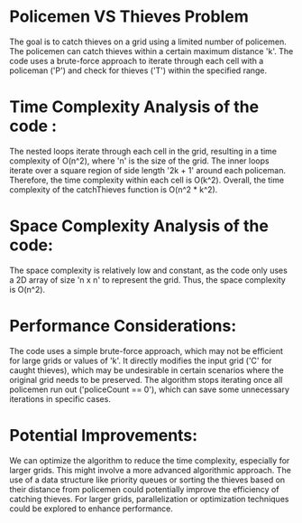 # Policemen VS Thieves Problem

The goal is to catch thieves on a grid using a limited number of policemen. The policemen can catch thieves within a certain maximum distance 'k'. The code uses a brute-force approach to iterate through each cell with a policeman ('P') and check for thieves ('T') within the specified range.

# Time Complexity Analysis of the code :

The nested loops iterate through each cell in the grid, resulting in a time complexity of O(n^2), where 'n' is the size of the grid.
The inner loops iterate over a square region of side length '2k + 1' around each policeman. Therefore, the time complexity within each cell is O(k^2).
Overall, the time complexity of the catchThieves function is O(n^2 * k^2).


# Space Complexity Analysis of the code:

The space complexity is relatively low and constant, as the code only uses a 2D array of size 'n x n' to represent the grid. Thus, the space complexity is O(n^2).

# Performance Considerations:

The code uses a simple brute-force approach, which may not be efficient for large grids or values of 'k'.
It directly modifies the input grid ('C' for caught thieves), which may be undesirable in certain scenarios where the original grid needs to be preserved.
The algorithm stops iterating once all policemen run out ('policeCount == 0'), which can save some unnecessary iterations in specific cases.


# Potential Improvements:

We can optimize the algorithm to reduce the time complexity, especially for larger grids. This might involve a more advanced algorithmic approach.
The use of a data structure like priority queues or sorting the thieves based on their distance from policemen could potentially improve the efficiency of catching thieves.
For larger grids, parallelization or optimization techniques could be explored to enhance performance.
